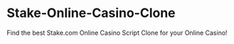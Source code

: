 # Stake-Online-Casino-Clone
Find the best Stake.com Online Casino Script Clone for your Online Casino! 

